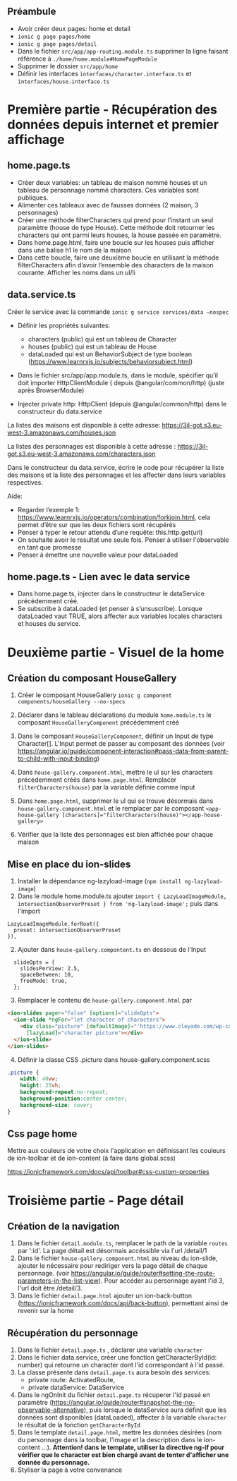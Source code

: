 Préambule
---
* Avoir créer deux pages: home et detail
* ```ionic g page pages/home```
* ```ionic g page pages/detail```
* Dans le fichier ```src/app/app-routing.module.ts``` supprimer la ligne faisant référence à ```./home/home.module#HomePageModule```
* Supprimer le dossier ```src/app/home```
* Définir les interfaces ```ìnterfaces/character.interface.ts``` et ```ìnterfaces/house.interface.ts```

Première partie - Récupération des données depuis internet et premier affichage
===

home.page.ts
---
* Créer deux variables: un tableau de maison nommé houses et un tableau de personnage nommé characters. Ces variables sont publiques.
* Alimenter ces tableaux avec de fausses données (2 maison, 3 personnages)
* Créer une méthode filterCharacters qui prend pour l’instant un seul paramètre (house de  type House). Cette méthode doit retourner les characters qui ont parmi leurs houses, la house passée en paramètre.
* Dans home.page.html, faire une boucle sur les houses puis afficher dans une balise h1 le nom de la maison
* Dans cette boucle, faire une deuxième boucle en utilisant la méthode filterCharacters afin d’avoir l’ensemble des characters de la maison courante. Afficher les noms dans un ul/li


data.service.ts
---

Créer le service avec la commande
```ionic g service services/data —nospec```

- Définir les propriétés suivantes:
	- characters (public) qui est un tableau de Character
	- houses (public) qui est un tableau de House
	- dataLoaded qui est un BehaviorSubject de type boolean (https://www.learnrxjs.io/subjects/behaviorsubject.html)

- Dans le fichier src/app/app.module.ts, dans le module, spécifier qu’il doit importer HttpClientModule ( depuis @angular/common/http)  (juste après BrowserModule)

- Injecter private http: HttpClient (depuis @angular/common/http)  dans le constructeur du data.service



La listes des maisons est disponible à cette adresse: https://3il-got.s3.eu-west-3.amazonaws.com/houses.json

La listes des personnages est disponible à cette adresse : https://3il-got.s3.eu-west-3.amazonaws.com/characters.json

Dans le constructeur du data.service, écrire le code pour récupérer la liste des maisons et la liste des personnages et les affecter dans leurs variables respectives.

Aide: 

* Regarder l’exemple 1: https://www.learnrxjs.io/operators/combination/forkjoin.html, cela permet d’être sur que les deux fichiers sont récupérés
* Penser à typer le retour attendu d’une requête: this.http.get<MonObjetAttendu>(url)
* On souhaite avoir le resultat une seule fois. Penser à utiliser l'observable en tant que promesse
* Penser à émettre une nouvelle valeur pour dataLoaded


home.page.ts - Lien avec le data service
---
* Dans home.page.ts, injecter dans le constructeur le dataService précédemment créé.
* Se subscribe à dataLoaded (et penser à s’unsuscribe). Lorsque dataLoaded vaut TRUE, alors affecter aux variables locales characters et houses du service.



Deuxième partie - Visuel de la home
===


Création du composant HouseGallery
---

1. Créer le composant HouseGallery
```ionic g component components/houseGallery --no-specs```

2. Déclarer dans le tableau déclarations du module  ```home.module.ts```  le composant ```HouseGalleryComponent``` précédemment créé


3. Dans le composant ```HouseGalleryComponent```, définir un Input de type Character[]. L'Input permet de passer au composant des données (voir https://angular.io/guide/component-interaction#pass-data-from-parent-to-child-with-input-binding)
4. Dans ```house-gallery.component.html```, mettre le ul sur les characters précedemment créés dans ```home.page.html```. Remplacer ```filterCharacters(house)``` par la variable définie comme Input
5. Dans ```home.page.html```, supprimer le ul qui se trouve désormais dans ```house-gallery.component.html``` et le remplacer par le composant ```<app-house-gallery [characters]="filterCharacters(house)"></app-house-gallery>```
6. Vérifier que la liste des personnages est bien affichée pour chaque maison

Mise en place du ion-slides
---

1. Installer la dépendance ng-lazyload-image (```npm install ng-lazyload-image```)
2. Dans le module home.module.ts ajouter ```import { LazyLoadImageModule, intersectionObserverPreset } from 'ng-lazyload-image';```
puis dans l'import 
```
LazyLoadImageModule.forRoot({
  preset: intersectionObserverPreset
}),
```

2. Ajouter dans ```house-gallery.compontent.ts``` en dessous de l'Input 


```typescrypt
  slideOpts = {
    slidesPerView: 2.5,
    spaceBetween: 10,
    freeMode: true,
  };
```
3. Remplacer le contenu de ```house-gallery.component.html``` par 


```html
<ion-slides pager="false" [options]="slideOpts">
  <ion-slide *ngFor="let character of characters">
    <div class="picture" [defaultImage]="'https://www.cleyade.com/wp-content/uploads/2019/01/unknown_person.jpg'"
      [lazyLoad]="character.picture"></div>
  </ion-slide>
</ion-slides>
```

4. Définir la classe CSS .picture dans house-gallery.component.scss


```css
.picture {
    width: 40vw;
    height: 25vh;
    background-repeat:no-repeat;
    background-position:center center;
    background-size: cover;
}
```


Css page home
---

Mettre aux couleurs de votre choix l'application en définissant les couleurs de ion-toolbar et de ion-content (à faire dans global.scss)

https://ionicframework.com/docs/api/toolbar#css-custom-properties


Troisième partie - Page détail
=====


Création de la navigation
---
1. Dans le fichier ```detail.module.ts```, remplacer le path de la variable ```routes``` par ':id'. La page détail est désormais accéssible via l'url /detail/1
2. Dans le fichier ```house-gallery.component.html``` au niveau du ion-slide, ajouter le nécessaire pour rediriger vers la page détail de chaque personnage. (voir https://angular.io/guide/router#setting-the-route-parameters-in-the-list-view). Pour accéder au personnage ayant l'id 3, l'url doit être /detail/3.
3. Dans le fichier ```detail.page.html``` ajouter un ion-back-button (https://ionicframework.com/docs/api/back-button), permettant ainsi de revenir sur la home


Récupération du personnage
---
1. Dans le fichier ```detail.page.ts``` , déclarer une variable ```character```
2. Dans le fichier data.service, créer une fonction getCharacterById(id: number) qui retourne un character dont l'id correspondant à l'id passé.
3. La classe présente dans ```detail.page.ts``` aura besoin des services:
	- private route: ActivatedRoute,
	- private dataService: DataService
4. Dans le ngOnInit du fichier ```detail.page.ts``` récuperer l'id passé en paramètre (https://angular.io/guide/router#snapshot-the-no-observable-alternative), puis lorsque le dataService aura définit que les données sont disponibles (dataLoaded), affecter à la variable ```character``` le résultat de la fonction ```getCharacterById```
5. Dans le template ```detail.page.html```, mettre les données désirées (nom du personnage dans la toolbar, l'image et la description dans le ion-content ...). 
**Attention! dans le template, utiliser la directive ng-if pour vérifier que le character est bien chargé avant de tenter d'afficher une donnée du personnage.**
6. Styliser la page à votre convenance

